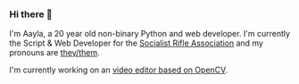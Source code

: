 ### Hi there 👋
I'm Aayla, a 20 year old non-binary Python and web developer. I'm currently the Script & Web Developer for the [Socialist Rifle Association](https://socialistra.org/leadership/#aayla) and my pronouns are [they/them](https://pronoun.is/they/.../themself).

I'm currently working on an [video editor based on OpenCV](https://github.com/aaylafetzer/CppVideoTool).

<!--
**aaylafetzer/aaylafetzer** is a ✨ _special_ ✨ repository because its `README.md` (this file) appears on your GitHub profile.

Here are some ideas to get you started:

- 🔭 I’m currently working on ...
- 🌱 I’m currently learning ...
- 👯 I’m looking to collaborate on ...
- 🤔 I’m looking for help with ...
- 💬 Ask me about ...
- 📫 How to reach me: ...
- 😄 Pronouns: ...
- ⚡ Fun fact: ...
-->
